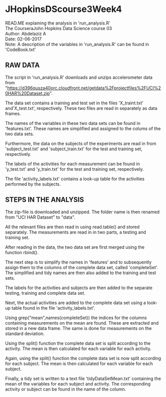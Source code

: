 # JHopkinsDScourse3Week4

READ.ME explaining the analysis in 'run_analysis.R'  
The CourseraJohn Hopkins Data Science course 03  
Author: Abdelaziz A  
Date:   02-06-2017  
Note: A description of the variables in 'run_analysis.R' can be found in 'CodeBook.txt' 

## RAW DATA
The script in 'run_analysis.R' downloads and unzips accelerometer data
from "https://d396qusza40orc.cloudfront.net/getdata%2Fprojectfiles%2FUCI%20HAR%20Dataset.zip". 

The data set contains a training and test set in the files 'X_traint.txt' and'X_test.txt', respectively. These two files are read in separately as data frames.

The names of the variables in these two data sets can be found in 'features.txt'. These names are simplified and assigned to the colums of the two data sets.

Furthermore, the data on the subjects of the experiments are read in from 'subject_test.txt' and 'subject_train.txt' for the test and training set, respectively.

The labels of the activities for each measurement can be found in 'y_test.txt' and 'y_train.txt' for the test and training set, respectively.

The file 'activity_labels.txt' contains a  look-up table for the activities performed by the subjects. 

## STEPS IN THE ANALYSIS
The zip-file is downloaded and unzipped. The folder name is then renamed from "UCI HAR Dataset" to "data".

All the relevant files are then read in using read.table() and stored separately. The measurements are read in in two parts, a testing and training set.

After reading in the data, the two data set are first merged using the function rbind().

The next step is to simplify the names in 'features' and to subsequently assign them to the columns of the complete data set, called 'completeSet'. The simplified and tidy names are then also added to the training and test sets.

The labels for the activities and subjects are then added to the separate testing, training and complete data set. 

Next, the actual activities are added to the complete data set using a look-up table found in the file 'activity_labels.txt'.

Using grep("mean",names(completeSet)) the indices for the columns containing measurements on the mean are found. These are extracted and stored in a new data frame. The same is done for measurements on the standard deviation.

Using the split() function the complete data set is split according to the activity. The mean is then calculated for each variable for each activity.

Again, using the split() function the complete data set is now split according for each subject. The mean is then calculated for each variable for each subject.

Finally, a tidy set is written to a text file 'tidyDataSetMean.txt' containing the mean of the variables for each subject and activity. The corresponding activity or subject can be found in the name of the column.
